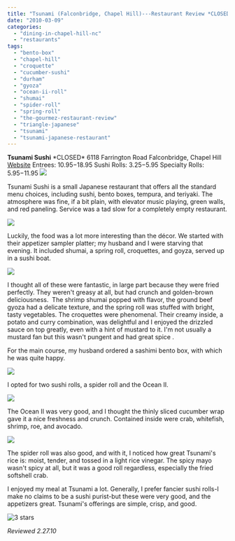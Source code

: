```yaml
---
title: "Tsunami (Falconbridge, Chapel Hill)---Restaurant Review *CLOSED*"
date: "2010-03-09"
categories: 
  - "dining-in-chapel-hill-nc"
  - "restaurants"
tags: 
  - "bento-box"
  - "chapel-hill"
  - "croquette"
  - "cucumber-sushi"
  - "durham"
  - "gyoza"
  - "ocean-ii-roll"
  - "shumai"
  - "spider-roll"
  - "spring-roll"
  - "the-gourmez-restaurant-review"
  - "triangle-japanese"
  - "tsunami"
  - "tsunami-japanese-restaurant"
---
```


**Tsunami Sushi** \*CLOSED\* 6118 Farrington Road Falconbridge, Chapel Hill [Website](http://www.tsunami-sushi.com) Entrees: $10.95­-$18.95 Sushi Rolls: $3.25-$5.95 Specialty Rolls: $5.95-$11.95 ![](http://www.thegourmez.com/gourmez/photos/tsunami6.jpg)

Tsunami Sushi is a small Japanese restaurant that offers all the standard menu choices, including sushi, bento boxes, tempura, and teriyaki. The atmosphere was fine, if a bit plain, with elevator music playing, green walls, and red paneling. Service was a tad slow for a completely empty restaurant.

![](http://www.thegourmez.com/gourmez/photos/tsunami5.jpg)

Luckily, the food was a lot more interesting than the décor. We started with their appetizer sampler platter; my husband and I were starving that evening. It included shumai, a spring roll, croquettes, and goyza, served up in a sushi boat.

![](http://www.thegourmez.com/gourmez/photos/tsunami4.jpg)

I thought all of these were fantastic, in large part because they were fried perfectly. They weren't greasy at all, but had crunch and golden-brown deliciousness.  The shrimp shumai popped with flavor, the ground beef gyoza had a delicate texture, and the spring roll was stuffed with bright, tasty vegetables. The croquettes were phenomenal. Their creamy inside, a potato and curry combination, was delightful and I enjoyed the drizzled sauce on top greatly, even with a hint of mustard to it. I'm not usually a mustard fan but this wasn't pungent and had great spice .

For the main course, my husband ordered a sashimi bento box, with which he was quite happy.

![](http://www.thegourmez.com/gourmez/photos/tsunami3.jpg)

I opted for two sushi rolls, a spider roll and the Ocean II.

![](http://www.thegourmez.com/gourmez/photos/tsunami1.jpg)

The Ocean II was very good, and I thought the thinly sliced cucumber wrap gave it a nice freshness and crunch. Contained inside were crab, whitefish, shrimp, roe, and avocado.

![](http://www.thegourmez.com/gourmez/photos/tsunami2.jpg)

The spider roll was also good, and with it, I noticed how great Tsunami's rice is: moist, tender, and tossed in a light rice vinegar. The spicy mayo wasn't spicy at all, but it was a good roll regardless, especially the fried softshell crab.

I enjoyed my meal at Tsunami a lot. Generally, I prefer fancier sushi rolls-I make no claims to be a sushi purist-but these were very good, and the appetizers great. Tsunami's offerings are simple, crisp, and good.

![3 stars](http://s3.amazonaws.com/thegourmez-wpmedia/2009/02/rating_avocado1.gif "rating_avocado1")

_Reviewed 2.27.10_
